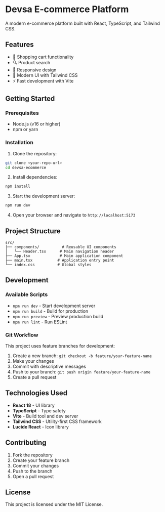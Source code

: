 # Devsa E-commerce Platform

A modern e-commerce platform built with React, TypeScript, and Tailwind CSS.

## Features

- 🛒 Shopping cart functionality
- 🔍 Product search
- 📱 Responsive design
- 🎨 Modern UI with Tailwind CSS
- ⚡ Fast development with Vite

## Getting Started

### Prerequisites

- Node.js (v16 or higher)
- npm or yarn

### Installation

1. Clone the repository:
```bash
git clone <your-repo-url>
cd devsa-ecommerce
```

2. Install dependencies:
```bash
npm install
```

3. Start the development server:
```bash
npm run dev
```

4. Open your browser and navigate to `http://localhost:5173`

## Project Structure

```
src/
├── components/          # Reusable UI components
│   └── Header.tsx      # Main navigation header
├── App.tsx             # Main application component
├── main.tsx           # Application entry point
└── index.css          # Global styles
```

## Development

### Available Scripts

- `npm run dev` - Start development server
- `npm run build` - Build for production
- `npm run preview` - Preview production build
- `npm run lint` - Run ESLint

### Git Workflow

This project uses feature branches for development:

1. Create a new branch: `git checkout -b feature/your-feature-name`
2. Make your changes
3. Commit with descriptive messages
4. Push to your branch: `git push origin feature/your-feature-name`
5. Create a pull request

## Technologies Used

- **React 18** - UI library
- **TypeScript** - Type safety
- **Vite** - Build tool and dev server
- **Tailwind CSS** - Utility-first CSS framework
- **Lucide React** - Icon library

## Contributing

1. Fork the repository
2. Create your feature branch
3. Commit your changes
4. Push to the branch
5. Open a pull request

## License

This project is licensed under the MIT License.